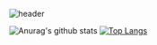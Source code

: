![header](https://capsule-render.vercel.app/api?type=wave&color=auto&animation=twinkling&text=Welcome&height=230&fontColor=000000&fontSize=100)

![Anurag's github stats](https://github-readme-stats.vercel.app/api?username=yongsoocho&show_icons=true&theme=gradient&include_all_commits=true)
[![Top Langs](https://github-readme-stats.vercel.app/api/top-langs/?username=yongsoocho&layout=compact)](https://github.com/anuraghazra/github-readme-stats)
